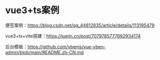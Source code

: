 # vue3+ts案例

便签案例：https://blog.csdn.net/qq_44812835/article/details/113195479

vue3+ts+vite搭建：https://juejin.cn/post/7079785777692934174

后台模板：https://github.com/vbenjs/vue-vben-admin/blob/main/README.zh-CN.md